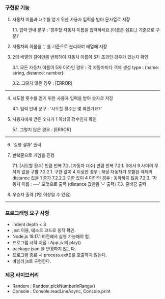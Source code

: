 ### 구현할 기능

1. 자동차 이름과 대수를 얻기 위한 사용자 입력을 받아 문자열로 저장

   1.1. 입력 안내 문구 : '경주할 자동차 이름을 입력하세요.(이름은 쉼표(,) 기준으로 구분)'

2. 자동차의 이름을 ',' 를 기준으로 분리하여 배열에 저장

3. 2의 배열의 길이만큼 반복하여 자동차 이름이 5자 초과인 경우가 있는지 확인

   3.1. 모든 자동차 이름이 5자 이하인 경우 : 각 자동차마다 객체 생성
   type : {name: string, distance: number}

   3.2. 그렇지 않은 경우 : [ERROR]

---

4. 시도할 횟수를 얻기 위한 사용자 입력을 받아 숫자로 저장

   4.1. 입력 안내 문구 : '시도할 횟수는 몇 회인가요?'

5. 사용자에게 받은 숫자가 1 이상의 정수인지 확인

   5.1. 그렇지 않은 경우 : [ERROR]

---

6. '실행 결과' 출력

7. 반복문으로 게임을 진행

   7.1. [시도할 횟수] 만큼 반복
   7.2. [자동차 대수] 만큼 반복
   7.2.1. 0에서 9 사이의 무작위 값을 구함
   7.2.2.1. 구한 값이 4 이상인 경우 : 해당 자동차가 포함된 객체의 distance 값을 1 증가
   7.2.2.2 구한 값이 4 미만인 경우 : 동작하지 않음
   7.2.3. '자동차 이름 : ---' 포맷으로 출력 (distance 값만큼 '-' 출력)
   7.3. 줄바꿈 출력

8. 우승자 출력 (1명 이상일 수 있음)

---

### 프로그래밍 요구 사항

- indent depth < 3
- jest 이용, 테스트 코드로 동작 확인.
- Node.js 18.17.1 버전에서 실행 가능해야 함.
- 프로그램 시작 지점 : App.js 의 play()
- package.json 을 변경하지 않는다.
- 프로그램 종료 시 process.exit()를 호출하지 않는다.
- 바닐라 js로 구현한다.

### 제공 라이브러리

- Random : Random.pickNumberInRange()
- Console : Console.readLineAsync, Console.print
